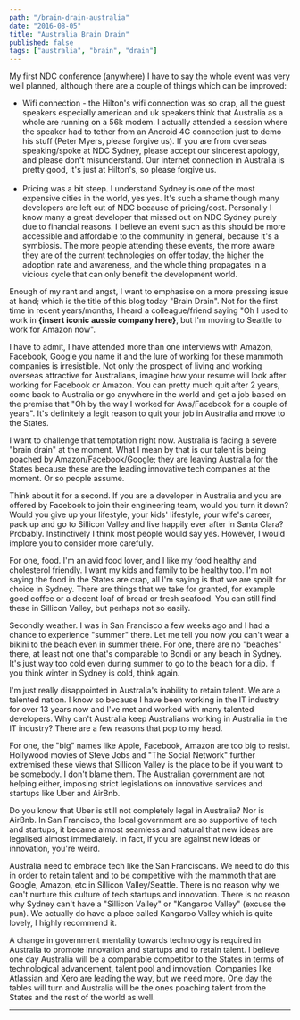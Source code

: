 ```yaml
---
path: "/brain-drain-australia"
date: "2016-08-05"
title: "Australia Brain Drain"
published: false
tags: ["australia", "brain", "drain"]
---
```


My first NDC conference (anywhere) I have to say the whole event was very well planned, although there are a
couple of things which can be improved:
<ul>
    <li>Wifi connection - the Hilton's wifi connection was so crap, all the guest speakers especially american and uk
    speakers think that Australia as a whole are running on a 56k modem. I actually attended a session where the speaker had
    to tether from an Android 4G connection just to demo his stuff (Peter Myers, please forgive us). If you are from overseas 
    speaking/spoke at NDC Sydney, please accept our sincerest apology, and please don't misunderstand. Our internet connection 
    in Australia is pretty good, it's just at Hilton's, so please forgive us.</li>
    <br/>
    <li>Pricing was a bit steep. I understand Sydney is one of the most expensive cities in the world, yes yes. It's such 
    a shame though many developers are left out of NDC because of pricing/cost. Personally I know many a great
    developer that missed out on NDC Sydney purely due to financial reasons. I believe an event such as this should be more
    accessible and affordable to the community in general, because it's a symbiosis. The more people attending these events,
    the more aware they are of the current technologies on offer today, the higher the adoption rate and awareness, and
    the whole thing propagates in a vicious cycle that can only benefit the development world.
    </li>
</ul>

Enough of my rant and angst, I want to emphasise on a more pressing issue at hand; which is the title of this blog today "Brain Drain".
Not for the first time in recent years/months, I heard a colleague/friend saying "Oh I used to work in <b>{insert iconic aussie company here}</b>,
but I'm moving to Seattle to work for Amazon now". 

I have to admit, I have attended more than one interviews with
Amazon, Facebook, Google you name it and the lure of working for these mammoth companies is irresistible. Not only the prospect
 of living and working overseas attractive for Australians, imagine how your resume will look after working for
 Facebook or Amazon. You can pretty much quit after 2 years, come back to Australia or go anywhere in the world and
 get a job based on the premise that "Oh by the way I worked for Aws/Facebook for a couple of years". It's definitely a legit reason
 to quit your job in Australia and move to the States.
 
I want to challenge that temptation right now. Australia is facing a severe "brain drain" at the moment. What I mean by that
is our talent is being poached by Amazon/Facebook/Google; they are leaving Australia for the States because these are the
leading innovative tech companies at the moment. Or so people assume.

Think about it for a second. If you are a developer in Australia and you are offered by Facebook to join their engineering team,
would you turn it down? Would you give up your lifestyle, your kids' lifestyle, your wife's career, pack up and go to Sillicon Valley
and live happily ever after in Santa Clara? Probably. Instinctively I think most people would say yes. However, I would 
implore you to consider more carefully.

For one, food. I'm an avid food lover, and I like my food healthy and cholesterol friendly. I want my kids and family to be 
healthy too. I'm not saying the food in the States are crap, all I'm saying is that we are spoilt for choice in Sydney.
There are things that we take for granted, for example good coffee or a decent loaf of bread or fresh seafood. You can still
find these in Sillicon Valley, but perhaps not so easily.

Secondly weather. I was in San Francisco a few weeks ago and I had a chance to experience "summer" there. Let me tell you now you can't
wear a bikini to the beach even in summer there. For one, there are no "beaches" there, at least not one that's comparable to Bondi or any beach in
Sydney. It's just way too cold even during summer to go to the beach for a dip. If you think winter in Sydney is cold, think again.

I'm just really disappointed in Australia's inability to retain talent. We are a talented nation. I know so because I have been 
working in the IT industry for over 13 years now and I've met and worked with many talented developers. Why can't Australia keep Australians
working in Australia in the IT industry? There are a few reasons that pop to my head.

For one, the "big" names like Apple, Facebook, Amazon are too big to resist. Hollywood movies of Steve Jobs and "The Social Network" further
extremised these views that Sillicon Valley is the place to be if you want to be somebody. I don't blame them. The Australian government are
not helping either, imposing strict legislations on innovative services and startups like Uber and AirBnb. 

Do you know that Uber is still not
completely legal in Australia? Nor is AirBnb. In San Francisco, the local government are so supportive of tech and startups, it became almost
seamless and natural that new ideas are legalised almost immediately. In fact, if you are against new ideas or innovation, you're weird. 

Australia need
to embrace tech like the San Franciscans. We need to do this in order to retain talent and to be competitive with the mammoth that are Google, 
Amazon, etc in Sillicon Valley/Seattle. There is no reason why we can't nurture this culture of tech startups and innovation. There is no reason
why Sydney can't have a "Sillicon Valley" or "Kangaroo Valley" (excuse the pun). We actually do have a place called Kangaroo Valley which is quite 
lovely, I highly recommend it.

A change in government mentality towards technology is required in Australia to promote innovation and startups and to retain talent. I believe
one day Australia will be a comparable competitor to the States in terms of technological advancement, talent pool and innovation. Companies like
Atlassian and Xero are leading the way, but we need more. One day the tables will turn and Australia will be the ones poaching talent from the 
States and the rest of the world as well.

---------------------------------------------------------------------------------------
